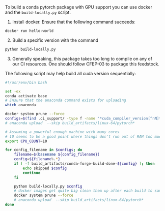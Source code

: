 To build a conda pytorch package with GPU support you can use docker and the
`build-locally.py` script.

1. Install docker. Ensure that the following command succeeds:

```bash
docker run hello-world
```

2. Build a specific version with the command
```bash
python build-locally.py
```

3. Generally speaking, this package takes too long to compile on any of our CI
  resources. One should follow CFEP-03 to package this feedstock.

The following script may help build all cuda version sequentially:
```bash
#!/usr/env/bin bash

set -ex
conda activate base
# Ensure that the anaconda command exists for uploading
which anaconda

docker system prune --force
configs=$(find .ci_support/ -type f -name '*cuda_compiler_version[^nN]*' -printf "%p ")
# anaconda upload  --skip build_artifacts/linux-64/pytorch*

# Assuming a powerful enough machine with many cores
# 10 seems to be a good point where things don't run out of RAM too much.
export CPU_COUNT=10

for config_filename in $configs; do
    filename=$(basename ${config_filename})
    config=${filename%.*}
    if [ -f build_artifacts/conda-forge-build-done-${config} ]; then
        echo skipped $config
        continue
    fi

    python build-locally.py $config
    # docker images get quite big clean them up after each build to save your disk....
    docker system prune --force
    # anaconda upload  --skip build_artifacts/linux-64/pytorch*
done
```

